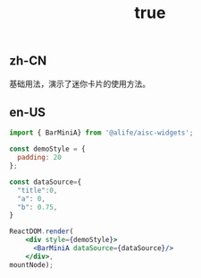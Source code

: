 ﻿---
order: 0
title:
  zh-CN: 基本
  en-US: Basic
---

## zh-CN

基础用法，演示了迷你卡片的使用方法。

## en-US


````jsx
import { BarMiniA} from '@alife/aisc-widgets';

const demoStyle = {
  padding: 20
};

const dataSource={
  "title":0,
  "a": 0,
  "b": 0.75,
}

ReactDOM.render(
    <div style={demoStyle}>
      <BarMiniA dataSource={dataSource}/>
    </div>,
mountNode);
````
